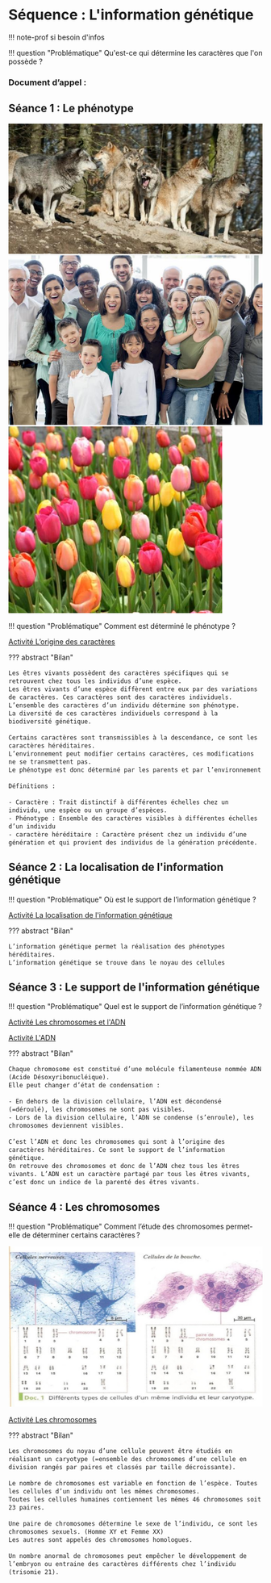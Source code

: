 # Séquence : L'information génétique

!!! note-prof
    si besoin d'infos


!!! question "Problématique"
    Qu'est-ce qui détermine les caractères que l'on possède ?
 
    
### Document d’appel :



## Séance 1 : Le phénotype

![](pictures/divLoups.png)
![](pictures/divHumains.png)
![](pictures/divTulipes.png)

!!! question "Problématique"
    Comment est déterminé le phénotype ? 

[Activité L’origine des caractères](../origineCaract)


??? abstract "Bilan"

    Les êtres vivants possèdent des caractères spécifiques qui se retrouvent chez tous les individus d’une espèce.
    Les êtres vivants d’une espèce diffèrent entre eux par des variations de caractères. Ces caractères sont des caractères individuels. 
    L’ensemble des caractères d’un individu détermine son phénotype.
    La diversité de ces caractères individuels correspond à la biodiversité génétique.

    Certains caractères sont transmissibles à la descendance, ce sont les caractères héréditaires.
    L’environnement peut modifier certains caractères, ces modifications ne se transmettent pas.
    Le phénotype est donc déterminé par les parents et par l’environnement

    Définitions :

    - Caractère : Trait distinctif à différentes échelles chez un individu, une espèce ou un groupe d’espèces.
    - Phénotype : Ensemble des caractères visibles à différentes échelles d’un individu
    - caractère héréditaire : Caractère présent chez un individu d’une génération et qui provient des individus de la génération précédente.
  
## Séance 2 : La localisation de l'information génétique


!!! question "Problématique"
    Où est le support de l’information génétique ?

[Activité La localisation de l'information génétique](../localInfoGen)


??? abstract "Bilan"

    L’information génétique permet la réalisation des phénotypes héréditaires.
    L’information génétique se trouve dans le noyau des cellules

## Séance 3 : Le support de l'information génétique

!!! question "Problématique"
    Quel est le support de l’information génétique ?

[Activité Les chromosomes et l'ADN](../chromosomesEtADN)

[Activité L'ADN](../adn)


??? abstract "Bilan"

    Chaque chromosome est constitué d’une molécule filamenteuse nommée ADN (Acide Désoxyribonucléique). 
    Elle peut changer d’état de condensation : 

    - En dehors de la division cellulaire, l’ADN est décondensé (=déroulé), les chromosomes ne sont pas visibles. 
    - Lors de la division cellulaire, l’ADN se condense (s’enroule), les chromosomes deviennent visibles.

    C’est l’ADN et donc les chromosomes qui sont à l’origine des caractères héréditaires. Ce sont le support de l’information génétique.
    On retrouve des chromosomes et donc de l’ADN chez tous les êtres vivants. L’ADN est un caractère partagé par tous les êtres vivants, c’est donc un indice de la parenté des êtres vivants.



## Séance 4 : Les chromosomes

!!! question "Problématique"
    Comment l’étude des chromosomes permet-elle de déterminer certains caractères ?

![](pictures/caryotypesCell.png)

[Activité Les chromosomes](../chromosomes)

??? abstract "Bilan"

    Les chromosomes du noyau d’une cellule peuvent être étudiés en réalisant un caryotype (=ensemble des chromosomes d’une cellule en division rangés par paires et classés par taille décroissante).
    
    Le nombre de chromosomes est variable en fonction de l’espèce. Toutes les cellules d’un individu ont les mêmes chromosomes. 
    Toutes les cellules humaines contiennent les mêmes 46 chromosomes soit 23 paires.

    Une paire de chromosomes détermine le sexe de l’individu, ce sont les chromosomes sexuels. (Homme XY et Femme XX) 
    Les autres sont appelés des chromosomes homologues.
    
    Un nombre anormal de chromosomes peut empêcher le développement de l’embryon ou entraine des caractères différents chez l’individu (trisomie 21). 